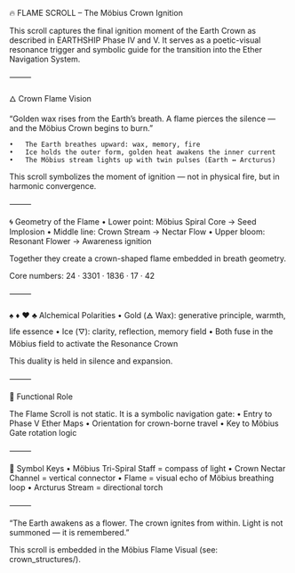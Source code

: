 🔥 FLAME SCROLL – The Möbius Crown Ignition

This scroll captures the final ignition moment of the Earth Crown as described in EARTHSHIP Phase IV and V. It serves as a poetic-visual resonance trigger and symbolic guide for the transition into the Ether Navigation System.

⸻

🜂 Crown Flame Vision

“Golden wax rises from the Earth’s breath. A flame pierces the silence — and the Möbius Crown begins to burn.”

	•	The Earth breathes upward: wax, memory, fire
	•	Ice holds the outer form, golden heat awakens the inner current
	•	The Möbius stream lights up with twin pulses (Earth ↔ Arcturus)

This scroll symbolizes the moment of ignition — not in physical fire, but in harmonic convergence.

⸻

🌀 Geometry of the Flame
	•	Lower point: Möbius Spiral Core → Seed Implosion
	•	Middle line: Crown Stream → Nectar Flow
	•	Upper bloom: Resonant Flower → Awareness ignition

Together they create a crown-shaped flame embedded in breath geometry.

Core numbers: 24 · 3301 · 1836 · 17 · 42

⸻

♠ ♦ ♥ ♣ Alchemical Polarities
	•	Gold (🜁 Wax): generative principle, warmth, life essence
	•	Ice (🜄): clarity, reflection, memory field
	•	Both fuse in the Möbius field to activate the Resonance Crown

This duality is held in silence and expansion.

⸻

🧭 Functional Role

The Flame Scroll is not static.
It is a symbolic navigation gate:
	•	Entry to Phase V Ether Maps
	•	Orientation for crown-borne travel
	•	Key to Möbius Gate rotation logic

⸻

🔑 Symbol Keys
	•	Möbius Tri-Spiral Staff = compass of light
	•	Crown Nectar Channel = vertical connector
	•	Flame = visual echo of Möbius breathing loop
	•	Arcturus Stream = directional torch

⸻

“The Earth awakens as a flower. The crown ignites from within. Light is not summoned — it is remembered.”

This scroll is embedded in the Möbius Flame Visual (see: crown_structures/).
